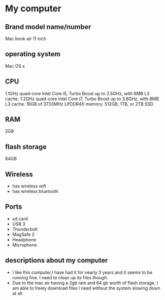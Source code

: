 # My computer
## Brand model name/number

Mac book air 11 inch

## operating system

Mac OS x

## CPU
1.1GHz quad-core Intel Core i5, Turbo Boost up to 3.5GHz, with 6MB L3 cache. 1.2GHz quad-core Intel Core i7, Turbo Boost up to 3.8GHz, with 8MB L3 cache. 16GB of 3733MHz LPDDR4X memory. 512GB, 1TB, or 2TB SSD

## RAM

2GB

## flash storage

64GB
## Wireless
* has wireless wifi
* has wireless bluetooth

## Ports

* sd card
* USB 3
* Thunderbolt
* MagSafe 2
* Headphone
* Microphone

## descriptions about my computer
* I like this computer,I have had it for nearly 3 years and it seems to be running fine. I need to clean up its files though.
* Due to the mac air having a 2gb ram and 64 gb worth of flash storage, I am able to freely download files I need without the system slowing down at all.
